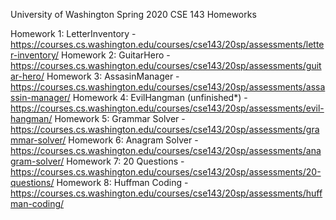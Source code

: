 University of Washington
Spring 2020
CSE 143 Homeworks 

Homework 1: LetterInventory - https://courses.cs.washington.edu/courses/cse143/20sp/assessments/letter-inventory/
Homework 2: GuitarHero - https://courses.cs.washington.edu/courses/cse143/20sp/assessments/guitar-hero/
Homework 3: AssasinManager - https://courses.cs.washington.edu/courses/cse143/20sp/assessments/assassin-manager/
Homework 4: EvilHangman (unfinished*) - https://courses.cs.washington.edu/courses/cse143/20sp/assessments/evil-hangman/
Homework 5: Grammar Solver - https://courses.cs.washington.edu/courses/cse143/20sp/assessments/grammar-solver/
Homework 6: Anagram Solver - https://courses.cs.washington.edu/courses/cse143/20sp/assessments/anagram-solver/
Homework 7: 20 Questions - https://courses.cs.washington.edu/courses/cse143/20sp/assessments/20-questions/
Homework 8: Huffman Coding - https://courses.cs.washington.edu/courses/cse143/20sp/assessments/huffman-coding/
